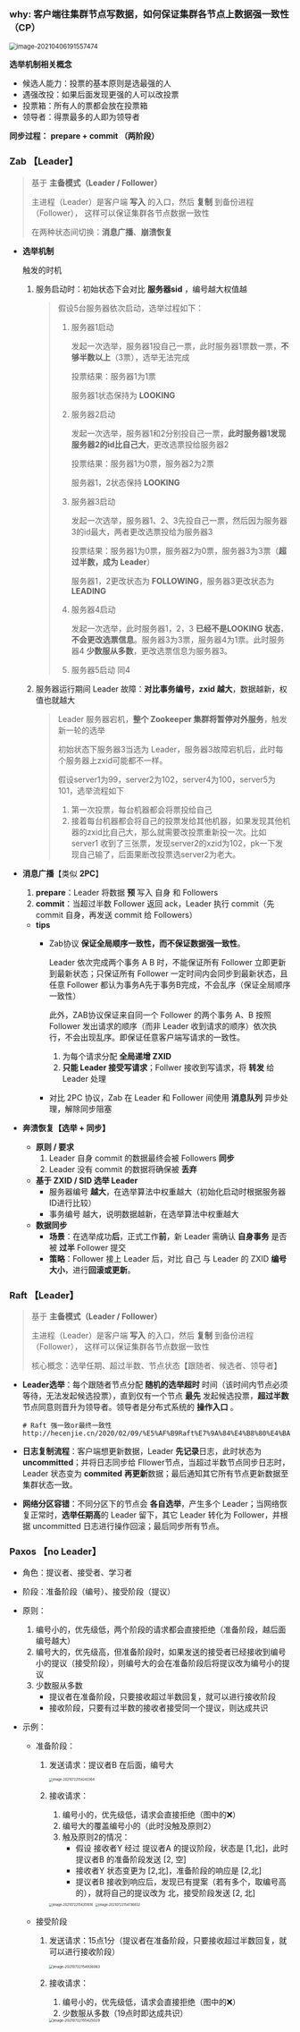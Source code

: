 ### why: 客户端往集群节点写数据，如何保证集群各节点上数据强一致性（CP）

<img src="pictures/image-20210406191557474.png" alt="image-20210406191557474" style="zoom:80%;" />





**选举机制相关概念**

- 候选人能力：投票的基本原则是选最强的人
- 遇强改投：如果后面发现更强的人可以改投票
- 投票箱：所有人的票都会放在投票箱
- 领导者：得票最多的人即为领导者

**同步过程：** **prepare + commit （两阶段）**



### Zab 【Leader】

> 基于 **主备模式（Leader / Follower）**
>
> 主进程（Leader）是客户端 **写入** 的入口，然后 **复制** 到备份进程（Follower）， 这样可以保证集群各节点数据一致性
>
> 在两种状态间切换：**消息广播**、**崩溃恢复**

+ **选举机制**

  触发的时机

  1. 服务启动时：初始状态下会对比 **服务器sid** ，编号越大权值越

     > 假设5台服务器依次启动，选举过程如下：
     >
     > 1. 服务器1启动
     >
     >    发起一次选举，服务器1投自己一票，此时服务器1票数一票，**不够半数以上**（3票），选举无法完成
     >
     >    投票结果：服务器1为1票
     >
     >    服务器1状态保持为 **LOOKING**
     >
     > 2. 服务器2启动
     >
     >    发起一次选举，服务器1和2分别投自己一票，**此时服务器1发现服务器2的id比自己大**，更改选票投给服务器2
     >
     >    投票结果：服务器1为0票，服务器2为2票
     >
     >    服务器1，2状态保持 **LOOKING**
     >
     > 3. 服务器3启动
     >
     >    发起一次选举，服务器1、2、3先投自己一票，然后因为服务器3的id最大，两者更改选票投给为服务器3
     >
     >    投票结果：服务器1为0票，服务器2为0票，服务器3为3票（**超过半数，成为 Leader**）
     >
     >    服务器1，2更改状态为 **FOLLOWING**，服务器3更改状态为 **LEADING**
     >
     > 4. 服务器4启动
     >
     >    发起一次选举，此时服务器1，2，3 **已经不是LOOKING 状态**，**不会更改选票信息**。服务器3为3票，服务器4为1票。此时服务器4 **少数服从多数**，更改选票信息为服务器3。
     >
     > 5. 服务器5启动  同4

  2. 服务器运行期间 Leader 故障：**对比事务编号，zxid 越大**，数据越新，权值也就越大

     > Leader 服务器宕机，**整个 Zookeeper 集群将暂停对外服务**，触发新一轮的选举
     >
     > 初始状态下服务器3当选为 Leader，服务器3故障宕机后，此时每个服务器上zxid可能都不一样。
     >
     > 假设server1为99，server2为102，server4为100，server5为101，选举流程如下
     >
     > 1. 第一次投票，每台机器都会将票投给自己
     > 2. 接着每台机器都会将自己的投票发给其他机器，如果发现其他机器的zxid比自己大，那么就需要改投票重新投一次。比如server1 收到了三张票，发现server2的xzid为102，pk一下发现自己输了，后面果断改投票选server2为老大。

     

+ **消息广播**【类似 **2PC**】

  1. **prepare**：Leader 将数据 **预** 写入 自身 和 Followers
  2. **commit**：当超过半数 Follower 返回 ack，Leader 执行 commit（先 commit 自身，再发送 commit 给 Followers）

  + **tips**
    + Zab协议 **保证全局顺序一致性，而不保证数据强一致性**。

      Leader 依次完成两个事务 A B 时，不能保证所有 Follower 立即更新到最新状态；只保证所有 Follower 一定时间内会同步到最新状态，且任意 Follower 都认为事务A先于事务B完成，不会乱序（保证全局顺序一致性）

      此外，ZAB协议保证来自同一个 Follower 的两个事务 A、B 按照 Follower 发出请求的顺序（而非 Leader 收到请求的顺序）依次执行，不会出现乱序。即保证任意客户端写请求的一致性。

      1. 为每个请求分配 **全局递增 ZXID**
      2. **只能 Leader 接受写请求**；Follwer 接收到写请求，将 **转发** 给 Leader 处理 

    + 对比 2PC 协议，Zab 在 Leader 和 Follower 间使用 **消息队列** 异步处理，解除同步阻塞
    
    

+ **奔溃恢复【选举 + 同步】**

  + **原则 / 要求**
    1. Leader 自身 commit 的数据最终会被 Followers **同步**
    2. Leader 没有 commit 的数据将确保被 **丢弃**
  + **基于 ZXID / SID 选举 Leader**
    + 服务器编号 **越大**，在选举算法中权重越大（初始化启动时根据服务器ID进行比较）
    + 事务编号 越大，说明数据越新，在选举算法中权重越大
  + **数据同步**
    + **场景**：在选举成功**后**，正式工作**前**，新 Leader 需确认 **自身事务** 是否被 **过半** Follower 提交
    + **策略**：Follower 接上 Leader 后，对比 自己 与 Leader 的 ZXID **编号大小**，进行**回滚或更新**。





### Raft 【Leader】

> 基于 **主备模式（Leader / Follower）**
>
> 主进程（Leader）是客户端 **写入** 的入口，然后 **复制** 到备份进程（Follower）， 这样可以保证集群各节点数据一致性
>
> 核心概念：选举任期、超过半数、节点状态【跟随者、候选者、领导者】

+ **Leader选举**：每个跟随者节点分配 **随机的选举超时** 时间（该时间内节点必须等待，无法发起候选投票），直到仅有一个节点 **最先** 发起候选投票，**超过半数** 节点同意则晋升为领导者。领导者是分布式系统的 **操作入口** 。

  ``` shell
  # Raft 强一致or最终一致性
  http://hecenjie.cn/2020/02/09/%E5%AF%B9Raft%E7%9A%84%E4%B8%80%E4%BA%9B%E7%90%86%E8%A7%A3/
  ```

+ **日志复制流程**：客户端想更新数据，Leader **先记录**日志，此时状态为 **uncommitted**；并将日志同步给 Fllower节点，当超过半数节点同步日志时，Leader 状态变为 **commited** **再更新**数据；最后通知其它所有节点更新数据至集群状态一致。    

+ **网络分区容错**：不同分区下的节点会 **各自选举**，产生多个 Leader；当网络恢复正常时，**选举任期高**的 Leader 留下，其它 Leader 转化为 Follower，并根据 uncommitted 日志进行操作回滚；最后同步所有节点。



### Paxos 【no Leader】

+ 角色：提议者、接受者、学习者
+ 阶段：准备阶段（编号）、接受阶段（提议）
+ 原则：
  1. 编号小的，优先级低，两个阶段的请求都会直接拒绝（准备阶段，越后面编号越大）
  2. 编号大的，优先级高，但准备阶段时，如果发送的接受者已经接收到编号小的提议（接受阶段），则编号大的会在准备阶段后将提议改为编号小的提议
  3. 少数服从多数
     + 提议者在准备阶段，只要接收超过半数回复，就可以进行接收阶段
     + 接收阶段，只要有过半数的接收者接受同一个提议，则达成共识

+ 示例：

  + 准备阶段：

    1. 发送请求：提议者B 在后面，编号大

       <img src="pictures/image-20210722154242364.png" alt="image-20210722154242364" style="zoom: 40%;" />

    2. 接收请求：

       1. 编号小的，优先级低，请求会直接拒绝（图中的❌）
       2. 编号大的覆盖编号小的（此时没触及原则2）
       3. 触及原则2的情况：
          + 假设 接收者Y 经过 提议者A 的提议阶段，状态是 [1,北]，此时 提议者B 的准备阶段发送 [2, 空]
          + 接收者Y 状态变更为 [2,北]，准备阶段的响应是 [2,北]
          + 提议者B 接收到响应后，发现已有提案（若有多个，取编号高的），就将自己的提议改为 北，接受阶段发送 [2, 北]

       <img src="pictures/image-20210722154351616.png" alt="image-20210722154351616" style="zoom:40%;" />

       <img src="pictures/image-20210722154736832.png" alt="image-20210722154736832" style="zoom:40%;" />

  + 接受阶段

    1. 发送请求：15点1分（提议者在准备阶段，只要接收超过半数回复，就可以进行接收阶段）

       <img src="pictures/image-20210722154926063.png" alt="image-20210722154926063" style="zoom:45%;" />

    2. 接收请求：

       1. 编号小的，优先级低，请求会直接拒绝（图中的❌）
       2. 少数服从多数（19点时即达成共识）

       <img src="pictures/image-20210722155425029.png" alt="image-20210722155425029" style="zoom:45%;" />
